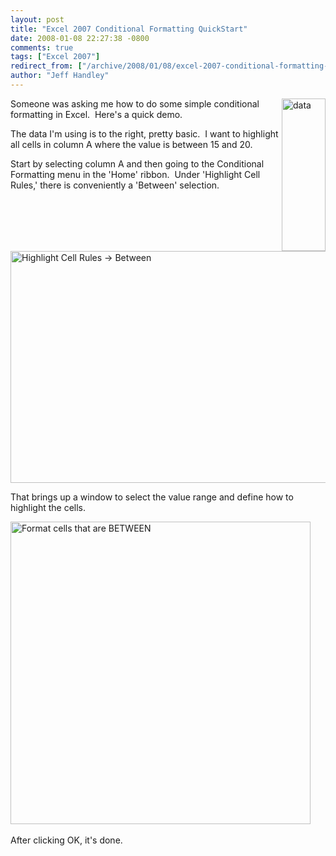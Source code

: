 ```yaml
---
layout: post
title: "Excel 2007 Conditional Formatting QuickStart"
date: 2008-01-08 22:27:38 -0800
comments: true
tags: ["Excel 2007"]
redirect_from: ["/archive/2008/01/08/excel-2007-conditional-formatting-quickstart.aspx/"]
author: "Jeff Handley"
---
```

<!-- more -->
<p><img style="border-right: 0px; border-top: 0px; border-left: 0px; border-bottom: 0px" height="244" alt="data" src="http://blog.jeffhandley.com/Images/PostImages/Excel2007ConditionalFormattingQuickStart_CB4C/image.png" width="70" align="right" border="0" />Someone was asking me how to do some simple conditional formatting in Excel.  Here's a quick demo.</p>  <p>The data I'm using is to the right, pretty basic.  I want to highlight all cells in column A where the value is between 15 and 20.</p>  <p>Start by selecting column A and then going to the Conditional Formatting menu in the 'Home' ribbon.  Under 'Highlight Cell Rules,' there is conveniently a 'Between' selection.</p>  <p>   <br />    <br /><img style="border-right: 0px; border-top: 0px; border-left: 0px; border-bottom: 0px" height="371" alt="Highlight Cell Rules -&gt; Between" src="http://blog.jeffhandley.com/Images/PostImages/Excel2007ConditionalFormattingQuickStart_CB4C/image_3.png" width="644" border="0" /></p>  <p>That brings up a window to select the value range and define how to highlight the cells.</p>  <p><a href="http://blog.jeffhandley.com/Images/PostImages/Excel2007ConditionalFormattingQuickStart_CB4C/image_4.png"><img style="border-right: 0px; border-top: 0px; border-left: 0px; border-bottom: 0px" height="484" alt="Format cells that are BETWEEN" src="http://blog.jeffhandley.com/Images/PostImages/Excel2007ConditionalFormattingQuickStart_CB4C/image_thumb.png" width="480" border="0" /></a>  </p>  <p>After clicking OK, it's done.</p>
